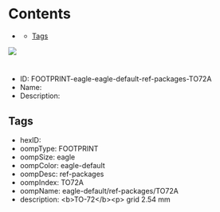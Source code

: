 



Contents
========

* [](#)
	* [Tags](#tags)
  
![][im]
# 

- ID: FOOTPRINT-eagle-eagle-default-ref-packages-TO72A
- Name: 
- Description: 

## Tags

- hexID: 
- oompType: FOOTPRINT
- oompSize: eagle
- oompColor: eagle-default
- oompDesc: ref-packages
- oompIndex: TO72A
- oompName: eagle-default/ref-packages/TO72A
- description: &lt;b&gt;TO-72&lt;/b&gt;&lt;p&gt;&#xD;
grid 2.54 mm



[im]: image.png
